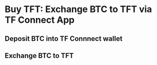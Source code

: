 # Buy TFT: Exchange BTC to TFT via TF Connect App


## Deposit BTC into TF Connnect wallet



## Exchange BTC to TFT
